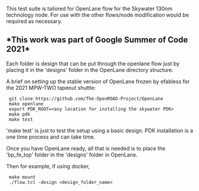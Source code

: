 This test suite is tailored for OpenLane flow for the Skywater 130nm technology node. For use with the other flows/node modification would be required as necessary.

<h2> *This work was part of Google Summer of Code 2021* </h2>

Each folder is design that can be put through the openlane flow just by placing it in the 'designs' folder in the OpenLane directory structure.

A brief on setting up the stable version of OpenLane frozen by efabless for the 2021 MPW-TWO tapeout shuttle:
```
 git clone https://github.com/The-OpenROAD-Project/OpenLane
 make openlane
 export PDK_ROOT=<any location for installing the skywater PDK>
 make pdk
 make test                   
```
'make test' is just to test the setup using a basic design. PDK installation is a one time process and can take time.

Once you have OpenLane ready, all that is needed is to place the 'bp_fe_top' folder in the 'designs' folder in OpenLane.

Then for example, if using docker,
```
 make mount
 ./flow.tcl -design <design_folder_name>
```
